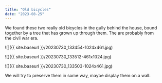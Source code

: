 ```yaml
---
title: "Old bicycles"
date: "2023-08-25"
---
```


We found these two really old bicycles in the gully behind the house, bound together by a tree that has grown up through them. The are probably from the civil war era.

![]({{ site.baseurl }}/20230730_133454-1024x461.jpg)

![]({{ site.baseurl }}/20230730_133512-461x1024.jpg)

![]({{ site.baseurl }}/20230730_133503-1024x461.jpg)

We will try to preserve them in some way, maybe display them on a wall.
